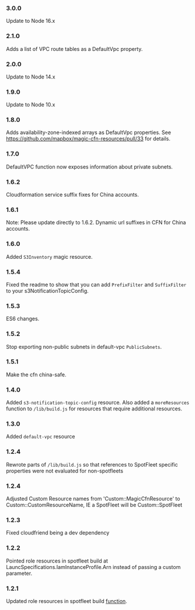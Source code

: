 ### 3.0.0

Update to Node 16.x

### 2.1.0

Adds a list of VPC route tables as a DefaultVpc property.

### 2.0.0

Update to Node 14.x

### 1.9.0

Update to Node 10.x

### 1.8.0

Adds availability-zone-indexed arrays as DefaultVpc properties. See https://github.com/mapbox/magic-cfn-resources/pull/33 for details.

### 1.7.0

DefaultVPC function now exposes information about private subnets.

### 1.6.2

Cloudformation service suffix fixes for China accounts.

### 1.6.1

Note: Please update directly to 1.6.2.
Dynamic url suffixes in CFN for China accounts.

### 1.6.0

Added `S3Inventory` magic resource.

### 1.5.4

Fixed the readme to show that you can add `PrefixFilter` and `SuffixFilter` to your s3NotificationTopicConfig.

### 1.5.3

ES6 changes.

### 1.5.2

Stop exporting non-public subnets in default-vpc `PublicSubnets`.

### 1.5.1

Make the cfn china-safe.

### 1.4.0

Added `s3-notification-topic-config` resource. Also added a `moreResources` function to `/lib/build.js` for resources that require additional resources.

### 1.3.0

Added `default-vpc` resource

### 1.2.4

Rewrote parts of `/lib/build.js` so that references to SpotFleet specific properties were not evaluated for non-spotfleets

### 1.2.4
Adjusted Custom Resource names from 'Custom::MagicCfnResource' to Custom::CustomResourceName, IE a SpotFleet will be Custom::SpotFleet

### 1.2.3
Fixed cloudfriend being a dev dependency

### 1.2.2

Pointed role resources in spotfleet build at LauncSpecifications.IamInstanceProfile.Arn instead of passing a custom parameter.

### 1.2.1

Updated role resources in spotfleet build [function](https://github.com/mapbox/magic-cfn-resources/pull/14).
